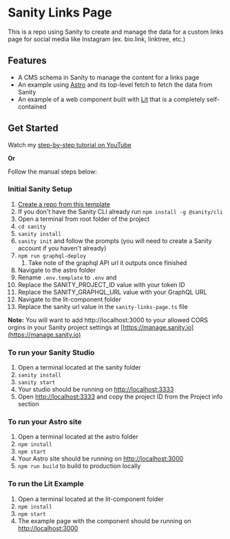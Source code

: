 # Sanity Links Page

This is a repo using Sanity to create and manage the data for a custom links page for social media like Instagram (ex. bio.link, linktree, etc.)

## Features

- A CMS schema in Sanity to manage the content for a links page
- An example using [Astro](https://astro.build) and its top-level fetch to fetch the data from Sanity
- An example of a web component built with [Lit](https://lit.dev) that is a completely self-contained 

## Get Started

Watch my [step-by-step tutorial on YouTube]()

**Or** 

Follow the manual steps below:

### Initial Sanity Setup

1. [Create a repo from this template](https://github.com/jaydanurwin/sanity-links-page/generate)
2. If you don't have the Sanity CLI already run `npm install -g @sanity/cli`
3. Open a terminal from root folder of the project
4. `cd sanity`
5. `sanity install`
6. `sanity init` and follow the prompts (you will need to create a Sanity account if you haven't already)
7. `npm run graphql-deploy`
   1. Take note of the graphql API url it outputs once finished
8. Navigate to the astro folder
7. Rename `.env.template` to `.env` and 
8. Replace the SANITY_PROJECT_ID value with your token ID
9. Replace the SANITY_GRAPHQL_URL value with your GraphQL URL
10. Navigate to the lit-component folder
11. Replace the sanity url value in the `sanity-links-page.ts` file

**Note:** You will want to add http://localhost:3000 to your allowed CORS orgins in your Sanity project settings at [https://manage.sanity.io](https://manage.sanity.io)
 
### To run your Sanity Studio

1. Open a terminal located at the sanity folder
2. `sanity install`
3. `sanity start`
4. Your studio should be running on [http://localhost:3333](http://localhost:3333)
5.  Open [http://localhost:3333](http://localhost:3333) and copy the project ID from the Project info section

### To run your Astro site

1.  Open a terminal located at the astro folder
2.  `npm install`
3.  `npm start`
4.  Your Astro site should be running on [http://localhost:3000](http://localhost:3000)
5.  `npm run build` to build to production locally

### To run the Lit Example

1.  Open a terminal located at the lit-component folder
2.  `npm install`
3.  `npm start`
4.  The example page with the component should be running on [http://localhost:3000](http://localhost:3000)

